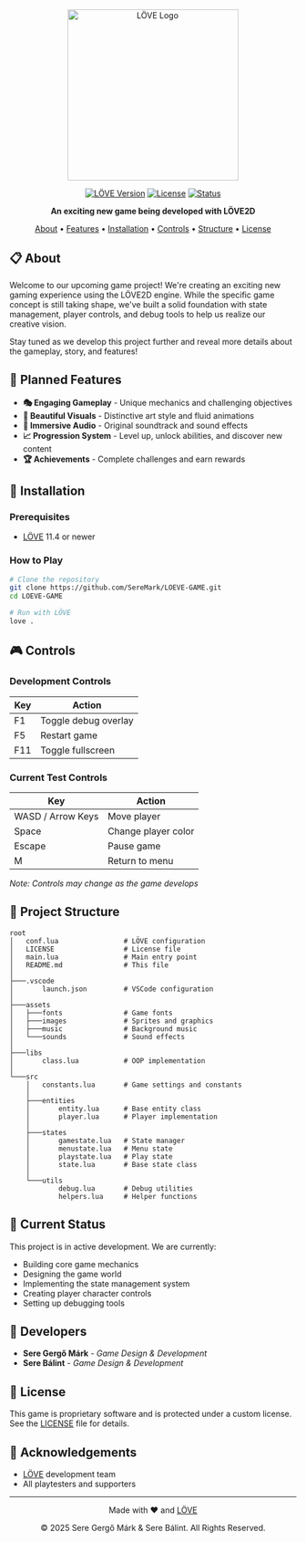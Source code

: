 <div align="center">

<img src="https://love2d.org/w/images/f/f5/love-logo-0.10.png" width="300" alt="LÖVE Logo">

[![LÖVE Version](https://img.shields.io/badge/L%C3%96VE-11.4%2B-FF6EC7.svg)](https://love2d.org/)
[![License](https://img.shields.io/badge/License-Proprietary-red.svg)](LICENSE)
[![Status](https://img.shields.io/badge/Status-In_Development-yellow.svg)]()

**An exciting new game being developed with LÖVE2D**

[About](#-about) • 
[Features](#-planned-features) • 
[Installation](#-installation) • 
[Controls](#-controls) • 
[Structure](#-project-structure) • 
[License](#-license)

</div>

## 📋 About

Welcome to our upcoming game project! We're creating an exciting new gaming experience using the LÖVE2D engine. While the specific game concept is still taking shape, we've built a solid foundation with state management, player controls, and debug tools to help us realize our creative vision.

Stay tuned as we develop this project further and reveal more details about the gameplay, story, and features!

## 🌟 Planned Features

- **🎭 Engaging Gameplay** - Unique mechanics and challenging objectives
- **🎨 Beautiful Visuals** - Distinctive art style and fluid animations
- **🎵 Immersive Audio** - Original soundtrack and sound effects
- **📈 Progression System** - Level up, unlock abilities, and discover new content
- **🏆 Achievements** - Complete challenges and earn rewards

## 🚀 Installation

### Prerequisites

- [LÖVE](https://love2d.org/) 11.4 or newer

### How to Play

```bash
# Clone the repository
git clone https://github.com/SereMark/LOEVE-GAME.git
cd LOEVE-GAME

# Run with LÖVE
love .
```

## 🎮 Controls

### Development Controls
| Key | Action |
|-----|--------|
| F1 | Toggle debug overlay |
| F5 | Restart game |
| F11 | Toggle fullscreen |

### Current Test Controls
| Key | Action |
|-----|--------|
| WASD / Arrow Keys | Move player |
| Space | Change player color |
| Escape | Pause game |
| M | Return to menu |

*Note: Controls may change as the game develops*

## 📁 Project Structure

```
root
│   conf.lua                # LÖVE configuration
│   LICENSE                 # License file
│   main.lua                # Main entry point
│   README.md               # This file
│   
├───.vscode
│       launch.json         # VSCode configuration
│       
├───assets
│   ├───fonts               # Game fonts
│   ├───images              # Sprites and graphics
│   ├───music               # Background music
│   └───sounds              # Sound effects
│
├───libs
│       class.lua           # OOP implementation
│
└───src
    │   constants.lua       # Game settings and constants
    │
    ├───entities
    │       entity.lua      # Base entity class
    │       player.lua      # Player implementation
    │
    ├───states
    │       gamestate.lua   # State manager
    │       menustate.lua   # Menu state
    │       playstate.lua   # Play state
    │       state.lua       # Base state class
    │
    └───utils
            debug.lua       # Debug utilities
            helpers.lua     # Helper functions
```

## 🎯 Current Status

This project is in active development. We are currently:

- Building core game mechanics
- Designing the game world
- Implementing the state management system
- Creating player character controls
- Setting up debugging tools

## 👥 Developers

- **Sere Gergő Márk** - *Game Design & Development*
- **Sere Bálint** - *Game Design & Development*

## 📜 License

This game is proprietary software and is protected under a custom license. See the [LICENSE](LICENSE) file for details.

## 🙏 Acknowledgements

- [LÖVE](https://love2d.org/) development team
- All playtesters and supporters

---

<div align="center">
  <p>Made with ❤️ and <a href="https://love2d.org/">LÖVE</a></p>
  <p>© 2025 Sere Gergő Márk & Sere Bálint. All Rights Reserved.</p>
</div>